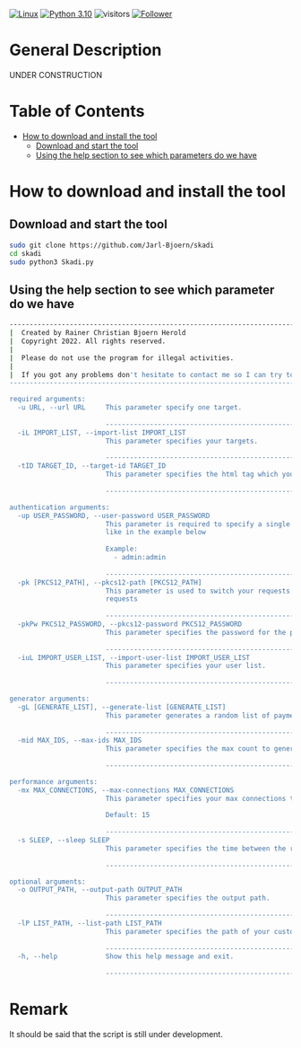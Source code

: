 [![Linux](https://svgshare.com/i/Zhy.svg)](https://svgshare.com/i/Zhy.svg)
[![Python 3.10](https://img.shields.io/badge/python-3.10-blue.svg)](https://www.python.org/downloads/release/python-3100/)
![visitors](https://visitor-badge.glitch.me/badge?page_id=jarl-bjoern/skadi&left_color=grey&right_color=blue)
<a href="https://github.com/jarl-bjoern">
      <img title="Follower" src="https://img.shields.io/github/followers/Jarl-Bjoern.svg?style=social&label=Follow&maxAge=2592000"><a href="https://github.com/Jarl-Bjoern?tab=followers"></a>

# General Description
UNDER CONSTRUCTION

# Table of Contents
- [How to download and install the tool](#download_install)
  - [Download and start the tool](#start_install)
  - [Using the help section to see which parameters do we have](#help_install)
      
<a name="download_install"></a>
# How to download and install the tool
<a name="start_install"></a>
## Download and start the tool
```bash
sudo git clone https://github.com/Jarl-Bjoern/skadi
cd skadi
sudo python3 Skadi.py
```

<a name="help_install"></a>
## Using the help section to see which parameter do we have
```bash
-------------------------------------------------------------------------------------
|  Created by Rainer Christian Bjoern Herold                                        |
|  Copyright 2022. All rights reserved.                                             |
|                                                                                   |
|  Please do not use the program for illegal activities.                            |
|                                                                                   |
|  If you got any problems don't hesitate to contact me so I can try to fix them.   |
-------------------------------------------------------------------------------------

required arguments:
  -u URL, --url URL     This parameter specify one target.
                        
                        -------------------------------------------------------------------------
  -iL IMPORT_LIST, --import-list IMPORT_LIST
                        This parameter specifies your targets.
                        
                        -------------------------------------------------------------------------
  -tID TARGET_ID, --target-id TARGET_ID
                        This parameter specifies the html tag which you want to attack.
                        
                        -------------------------------------------------------------------------

authentication arguments:
  -up USER_PASSWORD, --user-password USER_PASSWORD
                        This parameter is required to specify a single user with password 
                        like in the example below
                        
                        Example:
                          - admin:admin
                        
                        -------------------------------------------------------------------------
  -pk [PKCS12_PATH], --pkcs12-path [PKCS12_PATH]
                        This parameter is used to switch your requests to pkcs12 certificate 
                        requests
                        
                        -------------------------------------------------------------------------
  -pkPw PKCS12_PASSWORD, --pkcs12-password PKCS12_PASSWORD
                        This parameter specifies the password for the pkcs12 certificate
                        
                        -------------------------------------------------------------------------
  -iuL IMPORT_USER_LIST, --import-user-list IMPORT_USER_LIST
                        This parameter specifies your user list.
                        
                        -------------------------------------------------------------------------

generator arguments:
  -gL [GENERATE_LIST], --generate-list [GENERATE_LIST]
                        This parameter generates a random list of payment numbers.
                        
                        -------------------------------------------------------------------------
  -mid MAX_IDS, --max-ids MAX_IDS
                        This parameter specifies the max count to generate ids
                        
                        -------------------------------------------------------------------------

performance arguments:
  -mx MAX_CONNECTIONS, --max-connections MAX_CONNECTIONS
                        This parameter specifies your max connections to do not DDOS the target.
                        
                        Default: 15
                        
                        -------------------------------------------------------------------------
  -s SLEEP, --sleep SLEEP
                        This parameter specifies the time between the requests.
                        
                        -------------------------------------------------------------------------

optional arguments:
  -o OUTPUT_PATH, --output-path OUTPUT_PATH
                        This parameter specifies the output path.
                        
                        -------------------------------------------------------------------------
  -lP LIST_PATH, --list-path LIST_PATH
                        This parameter specifies the path of your custom payment ids.
                        
                        -------------------------------------------------------------------------
  -h, --help            Show this help message and exit.
                        
                        -------------------------------------------------------------------------
```

# Remark
It should be said that the script is still under development.
